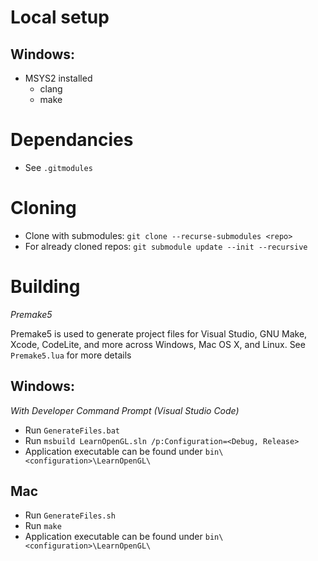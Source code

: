 # Local setup

## Windows:

- MSYS2 installed
    - clang
    - make

# Dependancies

- See `.gitmodules`

# Cloning

- Clone with submodules: `git clone --recurse-submodules <repo>`
- For already cloned repos: `git submodule update --init --recursive`

# Building

*Premake5*

Premake5 is used to generate project files for Visual Studio, GNU Make, Xcode, CodeLite, and more across Windows, Mac OS X, and Linux.
See `Premake5.lua` for more details

## Windows:

*With Developer Command Prompt (Visual Studio Code)*

- Run `GenerateFiles.bat`
- Run `msbuild LearnOpenGL.sln /p:Configuration=<Debug, Release>`
- Application executable can be found under `bin\<configuration>\LearnOpenGL\`

## Mac

- Run `GenerateFiles.sh`
- Run `make`
- Application executable can be found under `bin\<configuration>\LearnOpenGL\`

